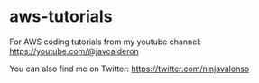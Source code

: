 # aws-tutorials
For AWS coding tutorials from my youtube channel: https://youtube.com/@javcalderon

You can also find me on Twitter:
https://twitter.com/ninjavalonso

